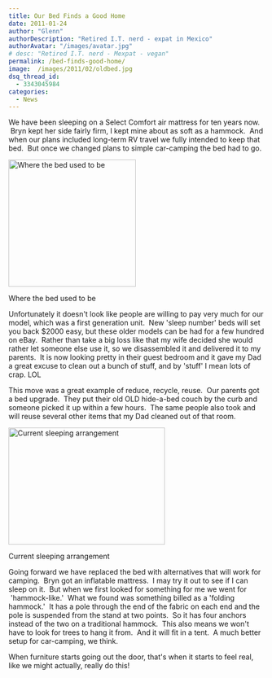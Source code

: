 ```yaml
---
title: Our Bed Finds a Good Home
date: 2011-01-24
author: "Glenn"
authorDescription: "Retired I.T. nerd - expat in Mexico"
authorAvatar: "/images/avatar.jpg"
# desc: "Retired I.T. nerd - Mexpat - vegan"
permalink: /bed-finds-good-home/
image:  /images/2011/02/oldbed.jpg
dsq_thread_id:
  - 3343045984
categories:
  - News
---
```

We have been sleeping on a Select Comfort air mattress for ten years now.  Bryn kept her side fairly firm, I kept mine about as soft as a hammock.  And when our plans included long-term RV travel we fully intended to keep that bed.  But once we changed plans to simple car-camping the bed had to go.

<div style="width: 260px" class="wp-caption alignleft">
  <img class=" " title="Where the bed used to be" alt="Where the bed used to be" src="https://i1047.photobucket.com/albums/b475/dixonge/Blog%20Stuff/P1070847.jpg" width="250" />

  <p class="wp-caption-text">
    Where the bed used to be
  </p>
</div>

Unfortunately it doesn't look like people are willing to pay very much for our model, which was a first generation unit.  New 'sleep number' beds will set you back $2000 easy, but these older models can be had for a few hundred on eBay.  Rather than take a big loss like that my wife decided she would rather let someone else use it, so we disassembled it and delivered it to my parents.  It is now looking pretty in their guest bedroom and it gave my Dad a great excuse to clean out a bunch of stuff, and by 'stuff' I mean lots of crap. LOL

This move was a great example of reduce, recycle, reuse.  Our parents got a bed upgrade.  They put their old OLD hide-a-bed couch by the curb and someone picked it up within a few hours.  The same people also took and will reuse several other items that my Dad cleaned out of that room.

<div style="width: 317px" class="wp-caption alignright">
  <img class=" " title="Current sleeping arrangement" alt="Current sleeping arrangement" src="https://i1047.photobucket.com/albums/b475/dixonge/Blog%20Stuff/P1070850.jpg" width="307" height="230" />

  <p class="wp-caption-text">
    Current sleeping arrangement
  </p>
</div>

Going forward we have replaced the bed with alternatives that will work for camping.  Bryn got an inflatable mattress.  I may try it out to see if I can sleep on it.  But when we first looked for something for me we went for  'hammock-like.'  What we found was something billed as a 'folding hammock.'  It has a pole through the end of the fabric on each end and the pole is suspended from the stand at two points.  So it has four anchors instead of the two on a traditional hammock.  This also means we won't have to look for trees to hang it from.  And it will fit in a tent.  A much better setup for car-camping, we think.

When furniture starts going out the door, that's when it starts to feel real, like we might actually, really do this!
